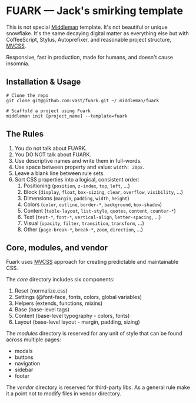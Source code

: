 # FUARK — Jack's smirking template

This is not special [Middleman](http://middlemanapp.com/) template.
It's not beautiful or unique snowflake.
It's the same decaying digital matter as everything else
but with CoffeeScript, Stylus, Autoprefixer, and reasonable project structure, [MVCSS][mvcss].

Responsive, fast in production, made for humans, and doesn't cause insomnia.

## Installation & Usage

    # Clone the repo
    git clone git@github.com:vast/fuark.git ~/.middleman/fuark

    # Scaffold a project using Fuark
    middleman init [project_name] --template=fuark

## The Rules

1. You do not talk about FUARK.
2. You DO NOT talk about FUARK.
3. Use descriptive names and write them in full-words.
4. Use space between property and value: `width: 20px`.
5. Leave a blank line between rule sets.
6. Sort CSS properties into a logical, consistent order:
    1. Positioning (`position`, `z-index`, `top`, `left`, ...)
    2. Block (`display`, `float`, `box-sizing`, `clear`, `overflow`, `visibility`, ...)
    3. Dimensions (`margin`, `padding`, `width`, `height`)
    4. Colors (`color`, `outline`, `border-*`, `background`, `box-shadow`)
    5. Content (`table-layout`, `list-style`, `quotes`, `content`, `counter-*`)
    6. Text (`text-*`, `font-*`, `vertical-align`, `letter-spacing`, ...)
    7. Visual (`opacity`, `filter`, `transition`, `transform`, ...)
    8. Other (`page-break-*`, `break-*`, `zoom`, `direction`, ...)


## Core, modules, and vendor

Fuark uses [MVCSS][mvcss] approach for creating predictable and maintainable CSS.

The _core_ directory includes six components:

1. Reset (normalize.css)
2. Settings (@font-face, fonts, colors, global variables)
3. Helpers (extends, functions, mixins)
4. Base (base-level tags)
5. Content (base-level typography - colors, fonts)
6. Layout (base-level layout - margin, padding, sizing)

The _modules_ directory is reserved for any unit of style that can be found across multiple pages:

* modals
* buttons
* navigation
* sidebar
* footer

The _vendor_ directory is reserved for third-party libs.
As a general rule make it a point not to modify files in vendor directory.



[mvcss]: http://mvcss.github.io/
